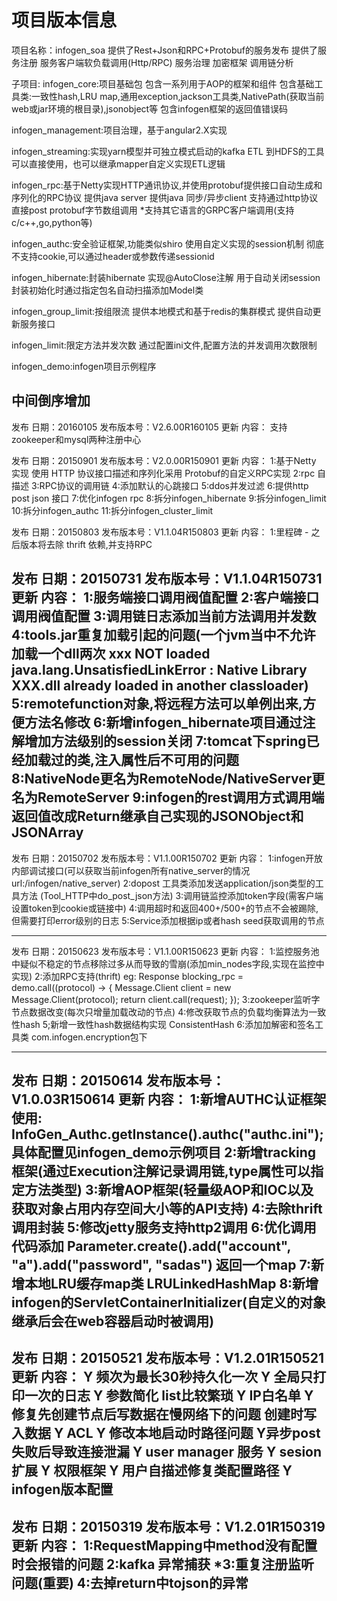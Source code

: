 # 项目版本信息
项目名称：infogen_soa
提供了Rest+Json和RPC+Protobuf的服务发布
提供了服务注册
服务客户端软负载调用(Http/RPC)
服务治理
加密框架
调用链分析

子项目:
infogen_core:项目基础包
包含一系列用于AOP的框架和组件
包含基础工具类:一致性hash,LRU map,通用exception,jackson工具类,NativePath(获取当前web或jar环境的根目录),jsonobject等
 包含infogen框架的返回值错误码

infogen_management:项目治理，基于angular2.X实现

infogen_streaming:实现yarn模型并可独立模式启动的kafka ETL 到HDFS的工具可以直接使用，也可以继承mapper自定义实现ETL逻辑

 infogen_rpc:基于Netty实现HTTP通讯协议,并使用protobuf提供接口自动生成和序列化的RPC协议
 提供java server
 提供java 同步/异步client
 支持通过http协议直接post protobuf字节数组调用
 *支持其它语言的GRPC客户端调用(支持c/c++,go,python等)
 
 infogen_authc:安全验证框架,功能类似shiro
 使用自定义实现的session机制
 彻底不支持cookie,可以通过header或参数传递sessionid
 
 infogen_hibernate:封装hibernate
 实现@AutoClose注解 用于自动关闭session
 封装初始化时通过指定包名自动扫描添加Model类

infogen_group_limit:按组限流
提供本地模式和基于redis的集群模式
提供自动更新服务接口

infogen_limit:限定方法并发次数
通过配置ini文件,配置方法的并发调用次数限制

infogen_demo:infogen项目示例程序


中间倒序增加
--------------------------------------------------------
发布  日期：20160105
发布版本号：V2.6.00R160105
更新  内容：
支持zookeeper和mysql两种注册中心


发布  日期：20150901
发布版本号：V2.0.00R150901
更新  内容：
1:基于Netty 实现 使用 HTTP 协议接口描述和序列化采用 Protobuf的自定义RPC实现
2:rpc 自描述
3:RPC协议的调用链
4:添加默认的心跳接口
5:ddos并发过滤
6:提供http post json 接口
7:优化infogen rpc
8:拆分infogen_hibernate
9:拆分infogen_limit
10:拆分infogen_authc
11:拆分infogen_cluster_limit

发布  日期：20150803
发布版本号：V1.1.04R150803
更新  内容：
1:里程碑 - 之后版本将去除 thrift 依赖,并支持RPC

发布  日期：20150731
发布版本号：V1.1.04R150731
更新  内容：
1:服务端接口调用阀值配置
2:客户端接口调用阀值配置
3:调用链日志添加当前方法调用并发数
4:tools.jar重复加载引起的问题(一个jvm当中不允许加载一个dll两次 xxx NOT loaded java.lang.UnsatisfiedLinkError : Native Library XXX.dll already loaded in another classloader)
5:remotefunction对象,将远程方法可以单例出来,方便方法名修改
6:新增infogen_hibernate项目通过注解增加方法级别的session关闭
7:tomcat下spring已经加载过的类,注入属性后不可用的问题
8:NativeNode更名为RemoteNode/NativeServer更名为RemoteServer
9:infogen的rest调用方式调用端返回值改成Return继承自己实现的JSONObject和JSONArray
--------------------------------------------------------
发布  日期：20150702
发布版本号：V1.1.00R150702
更新  内容：
1:infogen开放内部调试接口(可以获取当前infogen所有native_server的情况  url:/infogen/native_server)
2:dopost 工具类添加发送application/json类型的工具方法 (Tool_HTTP中do_post_json方法)
3:调用链监控添加token字段(需客户端设置token到cookie或链接中)
4:调用超时和返回400+/500+的节点不会被踢除,但需要打印error级别的日志
5:Service添加根据ip或者hash seed获取调用的节点

--------------------------------------------------------
发布  日期：20150623
发布版本号：V1.1.00R150623
更新  内容：
1:监控服务池中疑似不稳定的节点移除过多从而导致的雪崩(添加min_nodes字段,实现在监控中实现)
2:添加RPC支持(thrift) 
eg:
Response blocking_rpc = demo.call((protocol) -> {
					Message.Client client = new Message.Client(protocol);
					return client.call(request);
				});
3:zookeeper监听字节点数据改变(每次只增量加载改动的节点)
4:修改获取节点的负载均衡算法为一致性hash
5;新增一致性hash数据结构实现  ConsistentHash
6:添加加解密和签名工具类 com.infogen.encryption包下

--------------------------------------------------------
发布  日期：20150614
发布版本号：V1.0.03R150614
更新  内容：
1:新增AUTHC认证框架使用: InfoGen_Authc.getInstance().authc("authc.ini"); 具体配置见infogen_demo示例项目
2:新增tracking框架(通过Execution注解记录调用链,type属性可以指定方法类型)
3:新增AOP框架(轻量级AOP和IOC以及获取对象占用内存空间大小等的API支持)
4:去除thrift调用封装
5:修改jetty服务支持http2调用
6:优化调用代码添加 Parameter.create().add("account", "a").add("password", "sadas") 返回一个map
7:新增本地LRU缓存map类  LRULinkedHashMap
8:新增infogen的ServletContainerInitializer(自定义的对象继承后会在web容器启动时被调用)
--------------------------------------------------------
发布  日期：20150521
发布版本号：V1.2.01R150521
更新  内容：
Y  频次为最长30秒持久化一次
Y  全局只打印一次的日志
Y  参数简化  list<KV>比较繁琐
Y  IP白名单
Y  修复先创建节点后写数据在慢网络下的问题 创建时写入数据
Y  ACL
Y  修改本地启动时路径问题
Y异步post失败后导致连接泄漏
Y user manager 服务
Y sesion扩展
Y 权限框架
Y 用户自描述修复类配置路径
Y infogen版本配置
--------------------------------------------------------
发布  日期：20150319
发布版本号：V1.2.01R150319
更新  内容：
1:RequestMapping中method没有配置时会报错的问题
2:kafka 异常捕获
*3:重复注册监听问题(重要)
4:去掉return中tojson的异常
--------------------------------------------------------